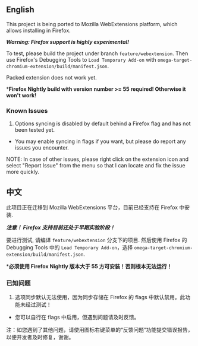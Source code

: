 English
-------

This project is being ported to Mozilla WebExtensions platform, which allows installing in Firefox.

***Warning: Firefox support is highly experimental!***

To test, please build the project under branch `feature/webextension`. Then use Firefox's Debugging Tools to `Load Temporary Add-on` with `omega-target-chromium-extension/build/manifest.json`.

Packed extension does not work yet.

<!--
To test, please install the latest build from https://addons.mozilla.org/en-US/firefox/addon/switchyomega/
-->

***Firefox Nightly build with version number >= 55 required! Otherwise it won't work!**

### Known Issues

1. Options syncing is disabled by default behind a Firefox flag and has not been tested yet.
  * You may enable syncing in flags if you want, but please do report any issues you encounter.

NOTE: In case of other issues, please right click on the extension icon and select "Report Issue" from the menu so that I can locate and fix the issue more quickly.

中文
---

此项目正在迁移到 Mozilla WebExtensions 平台，目前已经支持在 Firefox 中安装.

***注意！ Firefox 支持目前还处于早期实验阶段！***

要进行测试, 请编译 `feature/webextension` 分支下的项目. 然后使用 Firefox 的 Debugging Tools 中的 `Load Temporary Add-on`，选择 `omega-target-chromium-extension/build/manifest.json`.

<!--
要进行测试，请在这里安装最新的版本： https://addons.mozilla.org/en-US/firefox/addon/switchyomega/
-->

***必须使用 Firefox Nightly 版本大于 55 方可安装！否则根本无法运行！**

### 已知问题

1. 选项同步默认无法使用，因为同步存储在 Firefox 的 flags 中默认禁用。此功能未经过测试！
  * 您可以自行在 flags 中启用，但遇到问题请及时反馈。

注：如您遇到了其他问题，请使用图标右键菜单的“反馈问题”功能提交错误报告，以便开发者及时修复，谢谢。